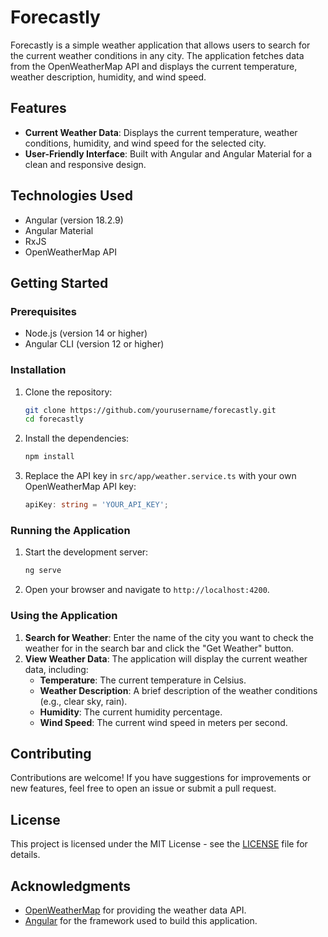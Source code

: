 # Forecastly

Forecastly is a simple weather application that allows users to search for the current weather conditions in any city. The application fetches data from the OpenWeatherMap API and displays the current temperature, weather description, humidity, and wind speed.

## Features

- **Current Weather Data**: Displays the current temperature, weather conditions, humidity, and wind speed for the selected city.
- **User-Friendly Interface**: Built with Angular and Angular Material for a clean and responsive design.

## Technologies Used

- Angular (version 18.2.9)
- Angular Material
- RxJS
- OpenWeatherMap API

## Getting Started

### Prerequisites

- Node.js (version 14 or higher)
- Angular CLI (version 12 or higher)

### Installation

1. Clone the repository:

   ```bash
   git clone https://github.com/yourusername/forecastly.git
   cd forecastly
   ```

2. Install the dependencies:

   ```bash
   npm install
   ```

3. Replace the API key in `src/app/weather.service.ts` with your own OpenWeatherMap API key:

   ```typescript
   apiKey: string = 'YOUR_API_KEY';
   ```

### Running the Application

1. Start the development server:

   ```bash
   ng serve
   ```

2. Open your browser and navigate to `http://localhost:4200`.

### Using the Application

1. **Search for Weather**: Enter the name of the city you want to check the weather for in the search bar and click the "Get Weather" button.
2. **View Weather Data**: The application will display the current weather data, including:
   - **Temperature**: The current temperature in Celsius.
   - **Weather Description**: A brief description of the weather conditions (e.g., clear sky, rain).
   - **Humidity**: The current humidity percentage.
   - **Wind Speed**: The current wind speed in meters per second.

## Contributing

Contributions are welcome! If you have suggestions for improvements or new features, feel free to open an issue or submit a pull request.

## License

This project is licensed under the MIT License - see the [LICENSE](LICENSE) file for details.

## Acknowledgments

- [OpenWeatherMap](https://openweathermap.org/) for providing the weather data API.
- [Angular](https://angular.io/) for the framework used to build this application.
